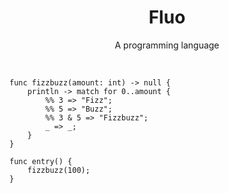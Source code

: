<h1 align = 'center'>Fluo</h1>

<!--<p align = 'center'>
  <img src = '/images/igloo_logo.png'>
</p>
-->

<p align = 'center'>A programming language</p>

<br>

```fluo
func fizzbuzz(amount: int) -> null {
    println -> match for 0..amount {
        %% 3 => "Fizz";
        %% 5 => "Buzz";
        %% 3 & 5 => "Fizzbuzz";
        _ => _;
    }
}

func entry() {
    fizzbuzz(100);
}
```
